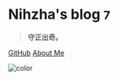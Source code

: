 # **Nihzha's blog <small>7</small>**

> **守正出奇。**

[GitHub](https://github.com/nihzh)
[About Me](/README)

<!-- 背景图片 -->
<!-- ![](_media/bg.png) -->

<!-- 背景色 -->
![color](#b6dec0)